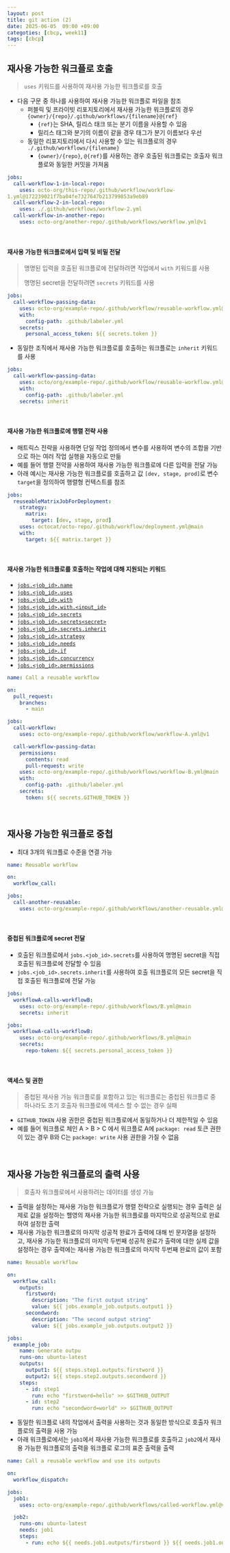 ```yaml
---
layout: post
title: git action (2)
date: 2025-06-05  09:00 +09:00
categoties: [cbcp, week11]
tags: [cbcp]
---
```


## 재사용 가능한 워크플로 호출

> `uses` 키워드를 사용하여 재사용 가능한 워크플로를 호출

- 다음 구문 중 하나를 사용하여 재사용 가능한 워크플로 파일을 참조
  - 퍼블릭 및 프라이빗 리포지토리에서 재사용 가능한 워크플로의 경우 `{owner}/{repo}/.github/workflows/{filename}@{ref}`
    - `{ref}`는 SHA, 릴리스 태크 또는 분기 이름을 사용할 수 있음
    - 릴리스 태그와 분기의 이름이 같을 경우 태그가 분기 이름보다 우선
  - 동일한 리포지토리에서 다시 사용할 수 있는 워크플로의 경우 `./.github/workflows/{filename}`
    - `{owner}/{repo}`, `@{ref}`를 사용하는 경우 호출된 워크플로는 호출자 워크플로와 동일한 커밋을 가져옴

```yaml
jobs:
  call-workflow-1-in-local-repo:
    uses: octo-org/this-repo/.github/workflow/workflow-
1.yml@172239021f7ba04fe7327647b213799853a9eb89
  call-workflow-2-in-local-repo:
    uses: ./.github/workflows/workflow-2.yml
  call-workflow-in-another-repo:
    uses: octo-org/another-repo/.github/workflows/workflow.yml@v1
```

<br>

#### 재사용 가능한 워크플로에서 입력 및 비밀 전달

> 명명된 입력을 호출된 워크플로에 전달하려면 작업에서 `with` 키워드를 사용
>
> 명명된 secret을 전달하려면 `secrets` 키워드를 사용

```yaml
jobs:
  call-workflow-passing-data:
    uses: octo-org/example-repo/.github/workflow/reusable-workflow.yml@main
    with:
      config-path: .github/labeler.yml
    secrets:
      personal_access_token: ${{ secrets.token }}
```

- 동일한 조직에서 재사용 가능한 워크플로를 호출하는 워크플로는 `inherit` 키워드를 사용

```yaml
jobs:
  call-workflow-passing-data:
    uses: octo/org/example-repo/.github/workflow/reusable-workflow.yml@main
    with:
      config-path: .github/labeler.yml
    secrets: inherit
```

<br>

#### 재사용 가능한 워크플로에 행렬 전략 사용 

- 매트릭스 전략을 사용하면 단일 작업 정의에서 변수를 사용하여 변수의 조합을 기반으로 하는 여러 작업 실행을 자동으로 만듦
- 예를 들어 행렬 전약을 사용하여 재사용 가능한 워크플로에 다른 입력을 전달 가능
- 아래 예시는 재사용 가능한 워크플로를 호출하고 값 `[dev, stage, prod]`로 변수 `target`을 정의하여 행렬형 컨텍스트를 참조

```yaml
jobs:
  reuseableMatrixJobForDeployment:
    strategy:
      matrix:
        target: [dev, stage, prod]
    uses: octocat/octo-repo/.github/workflow/deployment.yml@main
    with:
      target: ${{ matrix.target }}
```

<br>

#### 재사용 가능한 워크플로를 호출하는 작업에 대해 지원되는 키워드

- <a href="https://docs.github.com/ko/actions/using-workflows/workflow-syntax-for-github-actions#jobsjob_idname"><code>jobs.&lt;job_id&gt;.name</code></a>
- <a href="https://docs.github.com/ko/actions/using-workflows/workflow-syntax-for-github-actions#jobsjob_iduses"><code>jobs.&lt;job_id&gt;.uses</code></a>
- <a href="https://docs.github.com/ko/actions/using-workflows/workflow-syntax-for-github-actions#jobsjob_idwith"><code>jobs.&lt;job_id&gt;.with</code></a>
- <a href="https://docs.github.com/ko/actions/using-workflows/workflow-syntax-for-github-actions#jobsjob_idwithinput_id"><code>jobs.&lt;job_id&gt;.with.&lt;input_id&gt;</code></a>
- <a href="https://docs.github.com/ko/actions/using-workflows/workflow-syntax-for-github-actions#jobsjob_idsecrets"><code>jobs.&lt;job_id&gt;.secrets</code></a>
- <a href="https://docs.github.com/ko/actions/using-workflows/workflow-syntax-for-github-actions#jobsjob_idsecretssecret_id"><code>jobs.&lt;job_id&gt;.secrets&lt;secret&gt;</code></a>
- <a href="https://docs.github.com/ko/actions/using-workflows/workflow-syntax-for-github-actions#jobsjob_idsecretsinherit"><code>jobs.&lt;job_id&gt;.secrets.inherit</code></a>
- <a href="https://docs.github.com/ko/actions/using-workflows/workflow-syntax-for-github-actions#jobsjob_idstrategy"><code>jobs.&lt;job_id&gt;.strategy</code></a>
- <a href="https://docs.github.com/ko/actions/using-workflows/workflow-syntax-for-github-actions#jobsjob_idneeds"><code>jobs.&lt;job_id&gt;.needs</code></a>
- <a href="https://docs.github.com/ko/actions/using-workflows/workflow-syntax-for-github-actions#jobsjob_idif"><code>jobs.&lt;job_id&gt;.if</code></a>
- <a href="https://docs.github.com/ko/actions/using-workflows/workflow-syntax-for-github-actions#jobsjob_idconcurrency"><code>jobs.&lt;job_id&gt;.concurrency</code></a>
- <a href="https://docs.github.com/ko/actions/using-workflows/workflow-syntax-for-github-actions#jobsjob_idpermissions"><code>jobs.&lt;job_id&gt;.permissions</code></a>

```yaml
name: Call a reusable workflow

on:
  pull_request:
    branches:
      - main

jobs:
  call-workflow:
    uses: octo-org/example-repo/.github/workflow/workflow-A.yml@v1

  call-workflow-passing-data:
    permissions:
      contents: read
      pull-request: write
    uses: octo-org/example-repo/.github/workflows/workflow-B.yml@main
    with:
      config-path: .github/labeler.yml
    secrets:
      token: ${{ secrets.GITHUB_TOKEN }}
```

<br>

## 재사용 가능한 워크플로 중첩

- 최대 3개의 워크플로 수준을 연결 가능

```yaml
name: Reusable workflow

on:
  workflow_call:

jobs:
  call-another-reusable:
    uses: octo-org/example-repo/.github/workflows/another-reusable.yml@v1
```

<br>

#### 중첩된 워크플로에 secret 전달

- 호출된 워크플로에서 `jobs.<job_id>.secrets`를 사용하여 명명된 secret을 직접 호출된 워크플로에 전달할 수 있음
- `jobs.<job_id>.secrets.inherit`를 사용하여 호출 워크플로의 모든 secret을 직접 호출된 워크플로에 전달 가능
  
```yaml
jobs:
  workflowA-calls-workflowB:
    uses: octo-org/example-repo/.github/workflows/B.yml@main
    secrets: inherit
```

```yaml
jobs:
  workflowA-calls-workflowB:
    uses: octo-org/example-repo/.github/workflows/B.yml@main
    secrets:
      repo-token: ${{ secrets.personal_access_token }}
```

<br> 

#### 액세스 및 권한

> 중첩된 재사용 가능 워크플로를 포함하고 있는 워크플로는 중첩된 워크플로 중 하나라도 초기 호출자 워크플로에 액세스 할 수 없는 경우 실패

- `GITHUB_TOKEN` 사용 권한은 중첩된 워크플로에서 동일하거나 더 제한적일 수 있음
- 예를 들어 워크플로 체인 A > B > C 에서 워크플로 A에 `package: read` 토큰 권한이 있는 경우 B와 C는 `package: write` 사용 권한을 가질 수 없음

<br>

## 재사용 가능한 워크플로의 출력 사용

> 호출자 워크플로에서 사용하려는 데이터를 생성 가능

- 출력을 설정하는 재사용 가능한 워크플로가 행렬 전략으로 실행되는 경우 출력은 실제로 값을 설정하는 핼영의 재사용 가능한 워크플로를 마지막으로 성공적으로 완료하여 설정한 출력
- 재사용 가능한 워크플로의 마지막 성공적 완료가 출력에 대해 빈 문자열을 설정하고, 재사용 가능한 워크플로의 마지막 두번째 성공적 완료가 출력에 대한 실제 값을 설정하는 경우 출력에는 재사용 가능한 워크플로의 마지막 두번째 완료의 값이 포함

```yaml
name: Reusable workflow

on:
  workflow_call:
    outputs:
      firstword:
        description: "The first output string"
        value: ${{ jobs.example_job.outputs.output1 }}
      secondword:
        description: "The second output string"
        value: ${{ jobs.example_job.outputs.output2 }}

jobs:
  example_job:
    name: Generate outpu
    runs-on: ubuntu-latest
    outputs:
      output1: ${{ steps.step1.outputs.firstword }}
      output2: ${{ steps.step2.outputs.secondword }}
    steps:
      - id: step1
        run: echo "firstword=hello" >> $GITHUB_OUTPUT
      - id: step2
        run: echo "secondword=world" >> $GITHUB_OUTPUT
```

- 동일한 워크플로 내의 작업에서 출력을 사용하는 것과 동일한 방식으로 호출자 워크플로의 출력을 사용 가능
- 아래 워크플로에서는 `job1`에서 재사용 가능한 워크플로를 호출하고 `job2`에서 재사용 가능한 워크플로의 출력을 워크플로 로그의 표준 출력을 출력

```yaml
name: Call a reusable workflow and use its outputs

on:
  workflow_dispatch:

jobs:
  job1:
    uses: octo-org/example-repo/.github/workflows/called-workflow.yml@v1

  job2:
    runs-on: ubuntu-latest
    needs: job1
    steps:
      - run: echo ${{ needs.job1.outputs/firstword }} ${{ needs.job1.outputs.secondword }}
```

<br>

